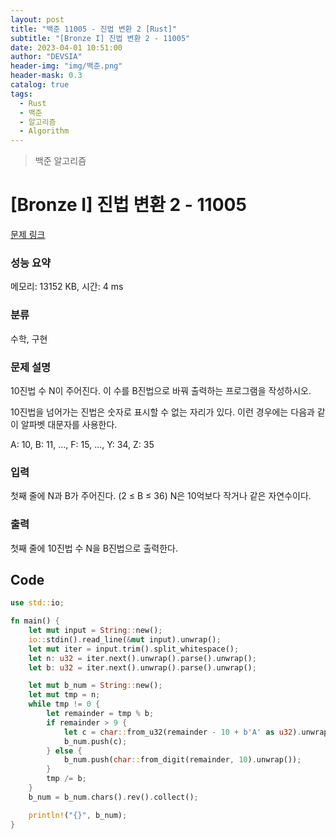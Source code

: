 ```yaml
---
layout: post
title: "백준 11005 - 진법 변환 2 [Rust]"
subtitle: "[Bronze I] 진법 변환 2 - 11005"
date: 2023-04-01 10:51:00
author: "DEVSIA"
header-img: "img/백준.png"
header-mask: 0.3
catalog: true
tags:
  - Rust
  - 백준
  - 알고리즘
  - Algorithm
---
```


> 백준 알고리즘

# [Bronze I] 진법 변환 2 - 11005

[문제 링크](https://www.acmicpc.net/problem/11005)

### 성능 요약

메모리: 13152 KB, 시간: 4 ms

### 분류

수학, 구현

### 문제 설명

<p>10진법 수 N이 주어진다. 이 수를 B진법으로 바꿔 출력하는 프로그램을 작성하시오.</p>

<p>10진법을 넘어가는 진법은 숫자로 표시할 수 없는 자리가 있다. 이런 경우에는 다음과 같이 알파벳 대문자를 사용한다.</p>

<p>A: 10, B: 11, ..., F: 15, ..., Y: 34, Z: 35</p>

### 입력

 <p>첫째 줄에 N과 B가 주어진다. (2 ≤ B ≤ 36) N은 10억보다 작거나 같은 자연수이다.</p>

### 출력

 <p>첫째 줄에 10진법 수 N을 B진법으로 출력한다.</p>

## Code

```rs
use std::io;

fn main() {
    let mut input = String::new();
    io::stdin().read_line(&mut input).unwrap();
    let mut iter = input.trim().split_whitespace();
    let n: u32 = iter.next().unwrap().parse().unwrap();
    let b: u32 = iter.next().unwrap().parse().unwrap();

    let mut b_num = String::new();
    let mut tmp = n;
    while tmp != 0 {
        let remainder = tmp % b;
        if remainder > 9 {
            let c = char::from_u32(remainder - 10 + b'A' as u32).unwrap();
            b_num.push(c);
        } else {
            b_num.push(char::from_digit(remainder, 10).unwrap());
        }
        tmp /= b;
    }
    b_num = b_num.chars().rev().collect();

    println!("{}", b_num);
}
```
